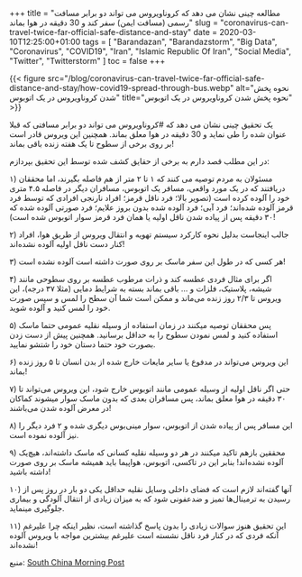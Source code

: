 +++
title = "مطالعه چینی نشان می دهد که کروناویروس می تواند دو برابر مسافت رسمی (مسافت ایمن) سفر کند و 30 دقیقه در هوا بماند"
slug = "coronavirus-can-travel-twice-far-official-safe-distance-and-stay"
date = 2020-03-10T12:25:00+01:00
tags = [ "Barandazan", "Barandazstorm", "Big Data", "Coronavirus", "COVID19", "Iran", "Islamic Republic Of Iran", "Social Media", "Twitter", "Twitterstorm" ]
toc = false
+++

{{< figure src="/blog/coronavirus-can-travel-twice-far-official-safe-distance-and-stay/how-covid19-spread-through-bus.webp" alt="نحوه پخش شدن کروناویروس در یک اتوبوس" title="نحوه پخش شدن کروناویروس در یک اتوبوس" >}}

یک تحقیق چینی نشان می دهد که #کروناویروس می تواند دو برابر مسافتی که قبلا عنوان شده را طی نماید و 30 دقیقه در هوا معلق بماند. همچنین این ویروس قادر است بر روی برخی از سطوح تا یک هفته زنده باقی بماند!

در این مطلب قصد دارم به برخی از حقایق کشف شده توسط این تحقیق بپردازم:

۱) مسئولان به مردم توصیه می کنند که ۱ تا ۲ متر از هم فاصله بگیرند، اما محققان دریافتند که در یک مورد واقعی، مسافر یک اتوبوس، مسافران دیگر در فاصله ۴.۵ متری خود را آلوده کرده است (تصویر بالا؛ فرد ناقل قرمز؛ افراد نارنجی افرادی که توسط فرد قرمز آلوده شده‌اند؛ فرد آبی؛ فرد آلوده شده بدون بروز علایم؛ فرد صورتی آلوده شده که ۳۰ دقیقه پس از پیاده شدن ناقل اولیه یا همان فرد قرمز سوار اتوبوس شده است)!

۲) جالب اینجاست بدلیل نحوه کارکرد سیستم تهویه و انتقال ویروس از طریق هوا، افراد کنار دست ناقل اولیه آلوده نشده‌اند!

۳) هر کسی که در طول این سفر ماسک بر روی صورت داشته است آلوده نشده است!

۴) اگر برای مثال فردی عطسه کند و ذرات مرطوب عطسه بر روی سطوحی مانند شیشه، پلاستیک، فلزات و ... باقی بماند بسته به شرایط دمایی (مثلا ۳۷ درجه)، این ویروس تا ۲/۳ روز زنده می‌ماند و ممکن است شما آن سطح را لمس و سپس صورت خود را لمس کنید و آلوده شوید.

۵) پس محققان توصیه میکنند در زمان استفاده از وسیله نقلیه عمومی حتما ماسک استفاده کنید و لمس نمودن سطوح را به حداقل برسانید. همچنین پیش از دست زدن بصورت خود حتما دستان خود را شتشو نمایید.

۶) این ویروس می‌تواند در مدفوع یا سایر مایعات خارج شده از بدن انسان تا ۵ روز زنده بماند!

۷) حتی اگر ناقل اولیه از وسیله عمومی مانند اتوبوس خارج شود، این ویروس می‌تواند تا ۳۰ دقیقه در هوا معلق بماند، پس مسافران بعدی که بدون ماسک سوار میشوند کماکان در معرض آلوده شدن می‌باشند!

۸) این مسافر پس از پیاده شدن از اتوبوس، سوار مینی‌بوس دیگری شده و ۲ فرد دیگر را نیز آلوده نموده است.

۹) محققین بازهم تاکید میکنند در هر دو وسیله نقلیه کسانی که ماسک داشته‌اند، هیچ‌یک آلوده نشده‌اند! بنابر این در تاکسی، اتوبوس، هواپیما باید همیشه ماسک بر روی صورت داشته باشید!

۱۰) آنها گفته‌اند لازم است که فضای داخلی وسایل نقلیه حداقل یکی دو بار در روز پس از رسیدن به ترمینال‌ها تمیز و ضدعفونی شود که به میزان زیادی از انتقال آلودگی و بیماری جلوگیری مینماید.

۱۱) این تحقیق هنوز سوالات زیادی را بدون پاسخ گذاشته است، نظیر اینکه چرا علیرغم آنکه فردی که در کنار فرد ناقل نشسته است علیرغم بیشترین مواجه با ویروس آلوده نشده‌اند!

<!--more-->

منبع: [South China Morning Post](https://www.scmp.com/news/china/science/article/3074351/coronavirus-can-travel-twice-far-official-safe-distance-and-stay)
